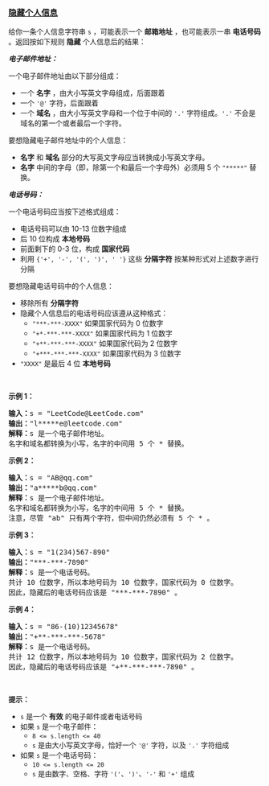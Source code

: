 ### [隐藏个人信息](https://leetcode-cn.com/problems/masking-personal-information)

<p>给你一条个人信息字符串 <code>s</code> ，可能表示一个 <strong>邮箱地址</strong> ，也可能表示一串 <strong>电话号码</strong> 。返回按如下规则 <strong>隐藏</strong> 个人信息后的结果：</p>

<p><em><strong>电子邮件地址：</strong></em></p>

<p>一个电子邮件地址由以下部分组成：</p>

<ul>
	<li>一个 <strong>名字</strong> ，由大小写英文字母组成，后面跟着</li>
	<li>一个 <code>'@'</code> 字符，后面跟着</li>
	<li>一个 <strong>域名</strong> ，由大小写英文字母和一个位于中间的 <code>'.'</code> 字符组成。<code>'.'</code> 不会是域名的第一个或者最后一个字符。</li>
</ul>

<p>要想隐藏电子邮件地址中的个人信息：</p>

<ul>
	<li><strong>名字</strong> 和 <strong>域名</strong> 部分的大写英文字母应当转换成小写英文字母。</li>
	<li><strong>名字</strong> 中间的字母（即，除第一个和最后一个字母外）必须用 5 个 <code>"*****"</code> 替换。</li>
</ul>

<p><em><strong>电话号码：</strong></em></p>

<p>一个电话号码应当按下述格式组成：</p>

<ul>
	<li>电话号码可以由 10-13 位数字组成</li>
	<li>后 10 位构成 <strong>本地号码</strong></li>
	<li>前面剩下的 0-3 位，构成 <strong>国家代码</strong></li>
	<li>利用 <code>{'+', '-', '(', ')', ' '}</code> 这些 <strong>分隔字符</strong> 按某种形式对上述数字进行分隔</li>
</ul>

<p>要想隐藏电话号码中的个人信息：</p>

<ul>
	<li>移除所有 <strong>分隔字符</strong></li>
	<li>隐藏个人信息后的电话号码应该遵从这种格式：
	<ul>
		<li><code>"***-***-XXXX"</code> 如果国家代码为 0 位数字</li>
		<li><code>"+*-***-***-XXXX"</code> 如果国家代码为 1 位数字</li>
		<li><code>"+**-***-***-XXXX"</code> 如果国家代码为 2 位数字</li>
		<li><code>"+***-***-***-XXXX"</code> 如果国家代码为 3 位数字</li>
	</ul>
	</li>
	<li><code>"XXXX"</code> 是最后 4 位 <strong>本地号码</strong></li>
</ul>
&nbsp;

<div class="top-view__1vxA">
<div class="original__bRMd">
<div>
<p><strong>示例 1：</strong></p>

<pre>
<strong>输入：</strong>s = "LeetCode@LeetCode.com"
<strong>输出：</strong>"l*****e@leetcode.com"
<strong>解释：</strong>s 是一个电子邮件地址。
名字和域名都转换为小写，名字的中间用 5 个 * 替换。
</pre>

<p><strong>示例 2：</strong></p>

<pre>
<strong>输入：</strong>s = "AB@qq.com"
<strong>输出：</strong>"a*****b@qq.com"
<strong>解释：</strong>s 是一个电子邮件地址。
名字和域名都转换为小写，名字的中间用 5 个 * 替换。
注意，尽管 "ab" 只有两个字符，但中间仍然必须有 5 个 * 。
</pre>

<p><strong>示例 3：</strong></p>

<pre>
<strong>输入：</strong>s = "1(234)567-890"
<strong>输出：</strong>"***-***-7890"
<strong>解释：</strong>s 是一个电话号码。
共计 10 位数字，所以本地号码为 10 位数字，国家代码为 0 位数字。
因此，隐藏后的电话号码应该是 "***-***-7890" 。
</pre>

<p><strong>示例 4：</strong></p>

<pre>
<strong>输入：</strong>s = "86-(10)12345678"
<strong>输出：</strong>"+**-***-***-5678"
<strong>解释：</strong>s 是一个电话号码。
共计 12 位数字，所以本地号码为 10 位数字，国家代码为 2 位数字。
因此，隐藏后的电话号码应该是 "+**-***-***-7890" 。
</pre>

<p>&nbsp;</p>

<p><strong>提示：</strong></p>

<ul>
	<li><code>s</code> 是一个 <strong>有效</strong> 的电子邮件或者电话号码</li>
	<li>如果 <code>s</code> 是一个电子邮件：
	<ul>
		<li><code>8 &lt;= s.length &lt;= 40</code></li>
		<li><code>s</code> 是由大小写英文字母，恰好一个 <code>'@'</code> 字符，以及 <code>'.'</code> 字符组成</li>
	</ul>
	</li>
	<li>如果 <code>s</code> 是一个电话号码：
	<ul>
		<li><code>10 &lt;= s.length &lt;= 20</code></li>
		<li><code>s</code> 是由数字、空格、字符 <code>'('</code>、<code>')'</code>、<code>'-'</code> 和 <code>'+'</code> 组成</li>
	</ul>
	</li>
</ul>
</div>
</div>
</div>
